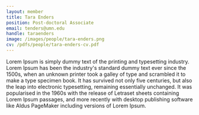 ```yaml
---
layout: member
title: Tara Enders
position: Post-doctoral Associate
email: tenders@umn.edu
handle: taraenders
image: /images/people/tara-enders.png
cv: /pdfs/people/tara-enders-cv.pdf
---
```


Lorem Ipsum is simply dummy text of the printing and typesetting industry. Lorem Ipsum has been the industry's standard dummy text ever since the 1500s, when an unknown printer took a galley of type and scrambled it to make a type specimen book. It has survived not only five centuries, but also the leap into electronic typesetting, remaining essentially unchanged. It was popularised in the 1960s with the release of Letraset sheets containing Lorem Ipsum passages, and more recently with desktop publishing software like Aldus PageMaker including versions of Lorem Ipsum.